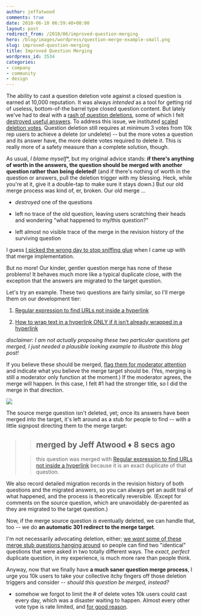 ```yaml
---
author: jeffatwood
comments: true
date: 2010-06-10 06:59:48+00:00
layout: post
redirect_from: /2010/06/improved-question-merging
hero: /blog/images/wordpress/question-merge-example-small.png
slug: improved-question-merging
title: Improved Question Merging
wordpress_id: 3534
categories:
- company
- community
- design
---
```



The ability to cast a question deletion vote against a closed question is earned at 10,000 reputation. It was always _intended_ as a tool for getting rid of useless, bottom-of-the barrel type closed question content. But lately we've had to deal with a [rash of question deletions](http://meta.stackoverflow.com/questions/50069/why-are-we-deleting-instead-of-merging), some of which I felt [destroyed useful answers](http://meta.stackoverflow.com/questions/51097/the-great-question-deletion-audit-of-2010). To address this issue, we instituted [scaled deletion votes](http://meta.stackoverflow.com/questions/50523/should-delete-votes-be-limited-like-close-votes). Question deletion still requires at minimum 3 votes from 10k rep users to achieve a delete (or undelete) -- but the more votes a question and its answer have, the more delete votes required to delete it. This is really more of a safety measure than a complete solution, though.



As usual, _I blame myself_*, but my original advice stands: **if there's anything of worth in the answers, the question should be merged with another question rather than being deleted!** (and if there's nothing of worth in the question or answers, pull the deletion trigger with my blessing. Heck, while you're at it, give it a double-tap to make sure it stays down.) But our old merge process was kind of, er, broken. Our old merge …







  * _destroyed_ one of the questions

  * left no trace of the old question, leaving users scratching their heads and wondering "what happened to my/this question?"

  * left almost no visible trace of the merge in the revision history of the surviving question




I guess [I picked the wrong day to stop sniffing glue](http://www.youtube.com/watch?v=v46plhmxXU4) when I came up with that merge implementation.



But no more! Our kinder, gentler question merge has none of these problems! It behaves much more like a typical duplicate close, with the exception that the answers are migrated to the target question.



Let's try an example. These two questions are fairly similar, so I'll merge them on our development tier:







  1. [Regular expression to find URLs not inside a hyperlink](http://stackoverflow.com/questions/1315653/regular-expression-to-find-urls-not-inside-a-hyperlink)

  2. [How to wrap text in a hyperlink ONLY if it isn’t already wrapped in a hyperlink](http://stackoverflow.com/questions/1191637/how-to-wrap-text-in-a-hyperlink-only-if-it-isnt-already-wrapped-in-a-hyperlink)




_disclaimer: I am not actually proposing these two particular questions get merged, I just needed a plausible looking example to illustrate this blog post!_



If you believe these should be merged, [flag them for moderator attention](http://blog.stackoverflow.com/2009/04/raising-a-red-flag/) and indicate what you believe the merge target should be. (Yes, merging is still a moderator only function at the moment.) If the moderator agrees, the merge will happen. In this case, I felt #1 had the stronger title, so I did the merge in that direction. 



[![](/blog/images/wordpress/question-merge-example-small.png)](/blog/images/wordpress/question-merge-example.png)



The source merge question isn't deleted, yet; once its answers have been merged into the target, it's left around as a stub for people to find -- with a little signpost directing them to the merge target:





<blockquote>

> 
> ## merged by Jeff Atwood ♦ 8 secs ago
> 
> 

> 
> this question was merged with [Regular expression to find URLs not inside a hyperlink](http://stackoverflow.com/questions/1315653/regular-expression-to-find-urls-not-inside-a-hyperlink) because it is an exact duplicate of that question.
> 
> 
</blockquote>





We also record detailed migration records in the revision history of both questions and the migrated answers, so you can always get an audit trail of what happened, and the process is theoretically reversible. (Except for comments on the source question, which are unavoidably de-parented as they are migrated to the target question.)



Now, if the merge source question _is_ eventually deleted, we can handle that, too -- we do **an automatic 301 redirect to the merge target**.



I'm not necessarily advocating deletion, either; [we _want_ some of these merge stub questions hanging around](http://blog.stackoverflow.com/2009/04/handling-duplicate-questions/) so people can find two "identical" questions that were asked in two totally different ways. The _exact, perfect_ duplicate question, in my experience, is much more rare than people think.



Anyway, now that we finally have **a much saner question merge process**, I urge you 10k users to take your collective itchy fingers off those deletion triggers and consider -- _should this question be merged, instead?_



* somehow we forgot to limit the # of delete votes 10k users could cast every day, which was a disaster waiting to happen. Almost every other vote type is rate limited, and [for good reason](http://www.codinghorror.com/blog/2009/02/rate-limiting-and-velocity-checking.html).

